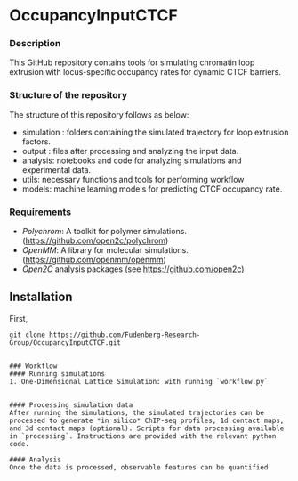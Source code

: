 # OccupancyInputCTCF



### Description
This GitHub repository contains tools for simulating chromatin loop extrusion with locus-specific occupancy rates for dynamic CTCF barriers.



### Structure of the repository
The structure of this repository follows as below:
- simulation : folders containing the simulated trajectory for loop extrusion factors. 
- output : files after processing and analyzing the input data.
- analysis: notebooks and code for analyzing simulations and experimental data.
- utils: necessary functions and tools for performing workflow
- models: machine learning models for predicting CTCF occupancy rate.
  
### Requirements
- *Polychrom*: A toolkit for polymer simulations. (https://github.com/open2c/polychrom)
- *OpenMM*: A library for molecular simulations. (https://github.com/openmm/openmm)
- *Open2C* analysis packages (see https://github.com/open2c)

  
## Installation
First, 

```
git clone https://github.com/Fudenberg-Research-Group/OccupancyInputCTCF.git
```

```

### Workflow
#### Running simulations 
1. One-Dimensional Lattice Simulation: with running `workflow.py`


#### Processing simulation data
After running the simulations, the simulated trajectories can be processed to generate *in silico* ChIP-seq profiles, 1d contact maps, and 3d contact maps (optional). Scripts for data processing available in `processing`. Instructions are provided with the relevant python code.

#### Analysis
Once the data is processed, observable features can be quantified




